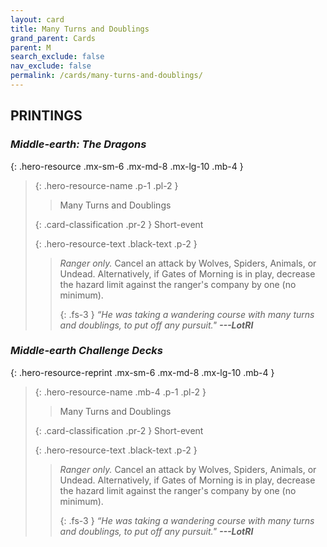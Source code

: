 ```yaml
---
layout: card
title: Many Turns and Doublings
grand_parent: Cards
parent: M
search_exclude: false
nav_exclude: false
permalink: /cards/many-turns-and-doublings/
---
```


## PRINTINGS


### _Middle-earth: The Dragons_

{: .hero-resource .mx-sm-6 .mx-md-8 .mx-lg-10 .mb-4 }
> {: .hero-resource-name .p-1 .pl-2 }
> > <div class="card-mp"></div>
> > <div class="card-name">Many Turns and Doublings</div>
>
> {: .card-classification .pr-2 }
> Short-event
>
> {: .hero-resource-text .black-text .p-2 }
> > _Ranger only._ Cancel an attack by Wolves, Spiders, Animals, or Undead. Alternatively, if Gates of Morning is in play, decrease the hazard limit against the ranger's company by one (no minimum). 
> > 
> > {: .fs-3 } 
> > _“He was taking a wandering course with many turns and doublings, to put off any pursuit."_ ***---&#65279;LotRI*** 
> 

### _Middle-earth Challenge Decks_

{: .hero-resource-reprint .mx-sm-6 .mx-md-8 .mx-lg-10 .mb-4 }
> {: .hero-resource-name .mb-4 .p-1 .pl-2 }
> > <div class="card-mp"></div>
> > <div class="card-name">Many Turns and Doublings</div>
>
> {: .card-classification .pr-2 }
> Short-event
>
> {: .hero-resource-text .black-text .p-2 }
> > _Ranger only._ Cancel an attack by Wolves, Spiders, Animals, or Undead. Alternatively, if Gates of Morning is in play, decrease the hazard limit against the ranger's company by one (no minimum). 
> > 
> > {: .fs-3 } 
> > _“He was taking a wandering course with many turns and doublings, to put off any pursuit."_ ***---&#65279;LotRI*** 
> 
